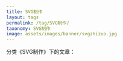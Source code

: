 ```yaml
---
title: SVG制作
layout: tags
permalink: /tag/SVG制作/
taxonomy: SVG制作
image: assets/images/banner/svgzhizuo.jpg
---
```


分类《SVG制作》下的文章：